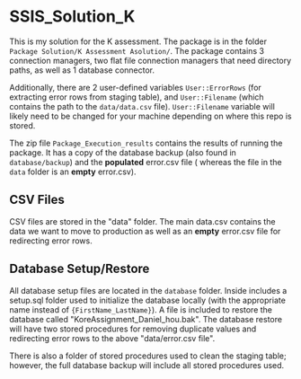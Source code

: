 # SSIS_Solution_K

This is my solution for the K assessment. The package is in the folder `Package Solution/K Assessment Asolution/`. The package contains 3 connection managers, two flat file connection managers that need directory paths, as well as 1 database connector.

Additionally, there are 2 user-defined variables `User::ErrorRows` (for extracting error rows from staging table), and `User::Filename` (which contains the path to the `data/data.csv` file). `User::Filename` variable will likely need to be changed for your machine depending on where this repo is stored.

The zip file `Package_Execution_results` contains the results of running the package. It has a copy of the database backup (also found in `database/backup`) and the **populated** error.csv file ( whereas the file in the `data` folder is an **empty** error.csv). 

## CSV Files 

CSV files are stored in the "data" folder. The main data.csv contains the data we want to move to production as well as an **empty** error.csv file for redirecting error rows.

## Database Setup/Restore

All database setup files are located in the `database` folder. Inside includes a setup.sql folder used to initialize the database locally (with the appropriate name instead of `{FirstName_LastName}`).
A file is included to restore the database called "KoreAssignment_Daniel_hou.bak". The database restore will have two stored procedures for removing duplicate values and redirecting error rows to the above "data/error.csv file".

There is also a folder of stored procedures used to clean the staging table; however, the full database backup will include all stored procedures used.
